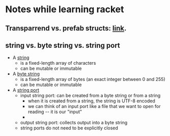 # Notes while learning racket

## Transparrend vs. prefab structs: [link](https://stackoverflow.com/q/32098301).

## string vs. byte string vs. string port
+ A [string](https://docs.racket-lang.org/reference/strings.html#(part._strings))
  + is a fixed-length array of characters
  + can be mutable or immutable
+ A [byte string](https://docs.racket-lang.org/reference/bytestrings.html)
  + is a fixed-length array of bytes (an exact integer between 0 and 255)
  + can be mutable or immutable
+ A [string port](https://docs.racket-lang.org/reference/stringport.html#(part._stringport))
  + input string port: can be created from a byte string or from a string
    + when it is created from a string, the string is UTF-8 encoded
	+ we can think of an input port like a file that we want to open for reading -- it is our "input"
	+
  + output string port: collects output into a byte string
  + string ports do not need to be explicitly closed
